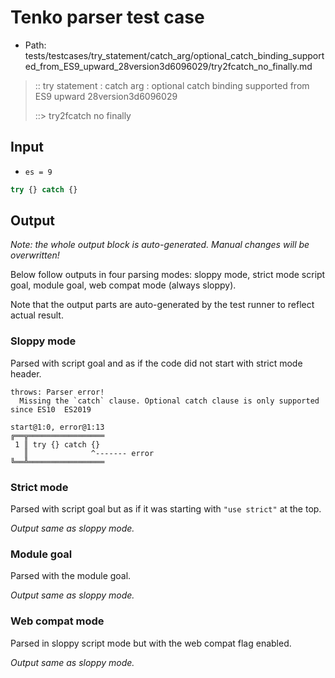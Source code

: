 # Tenko parser test case

- Path: tests/testcases/try_statement/catch_arg/optional_catch_binding_supported_from_ES9_upward_28version3d6096029/try2fcatch_no_finally.md

> :: try statement : catch arg : optional catch binding supported from ES9 upward 28version3d6096029
>
> ::> try2fcatch no finally

## Input

- `es = 9`

`````js
try {} catch {}
`````

## Output

_Note: the whole output block is auto-generated. Manual changes will be overwritten!_

Below follow outputs in four parsing modes: sloppy mode, strict mode script goal, module goal, web compat mode (always sloppy).

Note that the output parts are auto-generated by the test runner to reflect actual result.

### Sloppy mode

Parsed with script goal and as if the code did not start with strict mode header.

`````
throws: Parser error!
  Missing the `catch` clause. Optional catch clause is only supported since ES10  ES2019

start@1:0, error@1:13
╔══╦═════════════════
 1 ║ try {} catch {}
   ║              ^------- error
╚══╩═════════════════

`````

### Strict mode

Parsed with script goal but as if it was starting with `"use strict"` at the top.

_Output same as sloppy mode._

### Module goal

Parsed with the module goal.

_Output same as sloppy mode._

### Web compat mode

Parsed in sloppy script mode but with the web compat flag enabled.

_Output same as sloppy mode._
